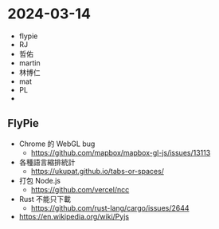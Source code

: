 # 2024-03-14

- flypie
- RJ
- 哲佑
- martin
- 林博仁
- mat
- PL
- 


## FlyPie

- Chrome 的 WebGL bug
  - https://github.com/mapbox/mapbox-gl-js/issues/13113
- 各種語言縮排統計
  - https://ukupat.github.io/tabs-or-spaces/
- 打包 Node.js
  - https://github.com/vercel/ncc
- Rust 不能只下載
  - https://github.com/rust-lang/cargo/issues/2644
- https://en.wikipedia.org/wiki/Pyjs
